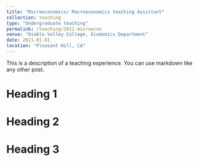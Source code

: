 ```yaml
---
title: "Microeconomics/ Macroeconomics teaching Assistant"
collection: teaching
type: "Undergraduate teaching"
permalink: /teaching/2021-microecon
venue: "Diablo Valley College, Ecomomics Department"
date: 2021-01-01
location: "Pleasant Hill, CA"
---
```


This is a description of a teaching experience. You can use markdown like any other post.

Heading 1
======

Heading 2
======

Heading 3
======
